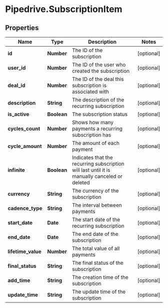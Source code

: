 # Pipedrive.SubscriptionItem

## Properties

Name | Type | Description | Notes
------------ | ------------- | ------------- | -------------
**id** | **Number** | The ID of the subscription | [optional] 
**user_id** | **Number** | The ID of the user who created the subscription | [optional] 
**deal_id** | **Number** | The ID of the deal this subscription is associated with | [optional] 
**description** | **String** | The description of the recurring subscription | [optional] 
**is_active** | **Boolean** | The subscription status | [optional] 
**cycles_count** | **Number** | Shows how many payments a recurring subscription has | [optional] 
**cycle_amount** | **Number** | The amount of each payment | [optional] 
**infinite** | **Boolean** | Indicates that the recurring subscription will last until it is manually canceled or deleted | [optional] 
**currency** | **String** | The currency of the subscription | [optional] 
**cadence_type** | **String** | The interval between payments | [optional] 
**start_date** | **Date** | The start date of the recurring subscription | [optional] 
**end_date** | **Date** | The end date of the subscription | [optional] 
**lifetime_value** | **Number** | The total value of all payments | [optional] 
**final_status** | **String** | The final status of the subscription | [optional] 
**add_time** | **String** | The creation time of the subscription | [optional] 
**update_time** | **String** | The update time of the subscription | [optional] 


